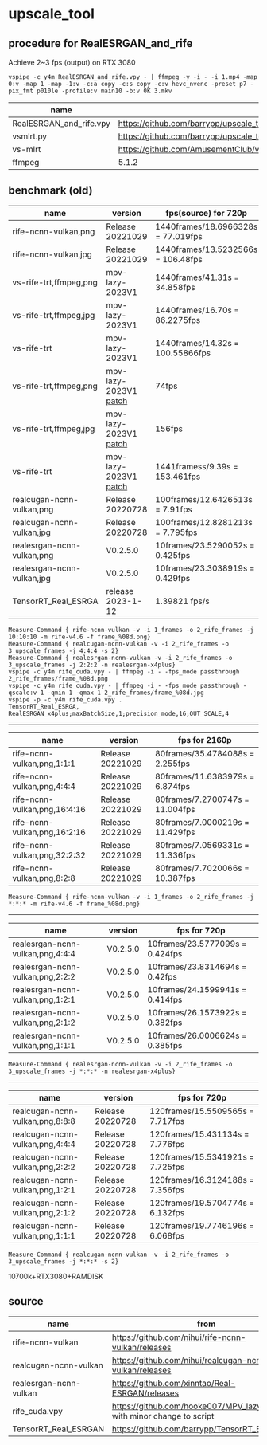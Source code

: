 # upscale_tool

## procedure for RealESRGAN_and_rife
Achieve 2~3 fps (output) on RTX 3080
```
vspipe -c y4m RealESRGAN_and_rife.vpy - | ffmpeg -y -i - -i 1.mp4 -map 0:v -map 1 -map -1:v -c:a copy -c:s copy -c:v hevc_nvenc -preset p7 -pix_fmt p010le -profile:v main10 -b:v 0K 3.mkv
```
|name|src|
|-|-|
|RealESRGAN_and_rife.vpy|https://github.com/barrypp/upscale_tool/blob/eadb4fb493563657f0c64074b6f168ffc98b478a/RealESRGAN_and_rife.vpy|
|vsmlrt.py|https://github.com/barrypp/upscale_tool/blob/eadb4fb493563657f0c64074b6f168ffc98b478a/vsmlrt.py|
|vs-mlrt|https://github.com/AmusementClub/vs-mlrt/releases/tag/v12.3.test|
|ffmpeg|5.1.2|


## benchmark (old)

|name|version|fps(source) for 720p|
|-|-|-|
|rife-ncnn-vulkan,png|Release 20221029|1440frames/18.6966328s = 77.019fps|
|rife-ncnn-vulkan,jpg|Release 20221029|1440frames/13.5232566s = 106.48fps|
|vs-rife-trt,ffmpeg,png|mpv-lazy-2023V1|1440frames/41.31s = 34.858fps|
|vs-rife-trt,ffmpeg,jpg|mpv-lazy-2023V1|1440frames/16.70s = 86.2275fps|
|vs-rife-trt|mpv-lazy-2023V1|1440frames/14.32s = 100.55866fps|
|vs-rife-trt,ffmpeg,png|mpv-lazy-2023V1 [patch](https://github.com/hooke007/MPV_lazy/discussions/123#discussioncomment-4659072)|74fps|
|vs-rife-trt,ffmpeg,jpg|mpv-lazy-2023V1 [patch](https://github.com/hooke007/MPV_lazy/discussions/123#discussioncomment-4659072)|156fps|
|vs-rife-trt|mpv-lazy-2023V1 [patch](https://github.com/hooke007/MPV_lazy/discussions/123#discussioncomment-4659072)|1441framess/9.39s = 153.461fps|
|realcugan-ncnn-vulkan,png|Release 20220728|100frames/12.6426513s = 7.91fps|
|realcugan-ncnn-vulkan,jpg|Release 20220728|100frames/12.8281213s = 7.795fps|
|realesrgan-ncnn-vulkan,png|V0.2.5.0|10frames/23.5290052s = 0.425fps|
|realesrgan-ncnn-vulkan,jpg|V0.2.5.0|10frames/23.3038919s = 0.429fps|
|TensorRT_Real_ESRGA|release 2023-1-12|1.39821 fps/s|
```
Measure-Command { rife-ncnn-vulkan -v -i 1_frames -o 2_rife_frames -j 10:10:10 -m rife-v4.6 -f frame_%08d.png}
Measure-Command { realcugan-ncnn-vulkan -v -i 2_rife_frames -o 3_upscale_frames -j 4:4:4 -s 2}
Measure-Command { realesrgan-ncnn-vulkan -v -i 2_rife_frames -o 3_upscale_frames -j 2:2:2 -n realesrgan-x4plus}
vspipe -c y4m rife_cuda.vpy - | ffmpeg -i - -fps_mode passthrough 2_rife_frames/frame_%08d.png
vspipe -c y4m rife_cuda.vpy - | ffmpeg -i - -fps_mode passthrough -qscale:v 1 -qmin 1 -qmax 1 2_rife_frames/frame_%08d.jpg
vspipe -p -c y4m rife_cuda.vpy .
TensorRT_Real_ESRGA, RealESRGAN_x4plus;maxBatchSize,1;precision_mode,16;OUT_SCALE,4
```

---

|name|version|fps for 2160p|
|-|-|-|
|rife-ncnn-vulkan,png,1:1:1|Release 20221029|80frames/35.4784088s = 2.255fps|
|rife-ncnn-vulkan,png,4:4:4|Release 20221029|80frames/11.6383979s = 6.874fps|
|rife-ncnn-vulkan,png,16:4:16|Release 20221029|80frames/7.2700747s = 11.004fps|
|rife-ncnn-vulkan,png,16:2:16|Release 20221029|80frames/7.0000219s = 11.429fps|
|rife-ncnn-vulkan,png,32:2:32|Release 20221029|80frames/7.0569331s = 11.336fps|
|rife-ncnn-vulkan,png,8:2:8|Release 20221029|80frames/7.7020066s = 10.387fps|
```
Measure-Command { rife-ncnn-vulkan -v -i 1_frames -o 2_rife_frames -j *:*:* -m rife-v4.6 -f frame_%08d.png}
```

---

|name|version|fps for 720p|
|-|-|-|
|realesrgan-ncnn-vulkan,png,4:4:4|V0.2.5.0|10frames/23.5777099s = 0.424fps|
|realesrgan-ncnn-vulkan,png,2:2:2|V0.2.5.0|10frames/23.8314694s = 0.42fps|
|realesrgan-ncnn-vulkan,png,1:2:1|V0.2.5.0|10frames/24.1599941s = 0.414fps|
|realesrgan-ncnn-vulkan,png,2:1:2|V0.2.5.0|10frames/26.1573922s = 0.382fps|
|realesrgan-ncnn-vulkan,png,1:1:1|V0.2.5.0|10frames/26.0006624s = 0.385fps|
```
Measure-Command { realesrgan-ncnn-vulkan -v -i 2_rife_frames -o 3_upscale_frames -j *:*:* -n realesrgan-x4plus}
```
---

|name|version|fps for 720p|
|-|-|-|
|realcugan-ncnn-vulkan,png,8:8:8|Release 20220728|120frames/15.5509565s = 7.717fps|
|realcugan-ncnn-vulkan,png,4:4:4|Release 20220728|120frames/15.431134s = 7.776fps|
|realcugan-ncnn-vulkan,png,2:2:2|Release 20220728|120frames/15.5341921s = 7.725fps|
|realcugan-ncnn-vulkan,png,1:2:1|Release 20220728|120frames/16.3124188s = 7.356fps|
|realcugan-ncnn-vulkan,png,2:1:2|Release 20220728|120frames/19.5704774s = 6.132fps|
|realcugan-ncnn-vulkan,png,1:1:1|Release 20220728|120frames/19.7746196s = 6.068fps|
```
Measure-Command { realcugan-ncnn-vulkan -v -i 2_rife_frames -o 3_upscale_frames -j *:*:* -s 2}
```

10700k+RTX3080+RAMDISK

## source
|name|from|
|-|-|
|rife-ncnn-vulkan|https://github.com/nihui/rife-ncnn-vulkan/releases|
|realcugan-ncnn-vulkan|https://github.com/nihui/realcugan-ncnn-vulkan/releases|
|realesrgan-ncnn-vulkan|https://github.com/xinntao/Real-ESRGAN/releases|
|rife_cuda.vpy|https://github.com/hooke007/MPV_lazy/releases, with minor change to script|
|TensorRT_Real_ESRGAN|https://github.com/barrypp/TensorRT_EX/releases|

